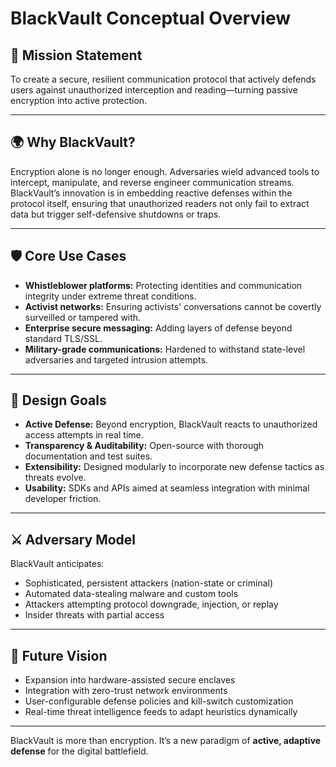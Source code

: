 # BlackVault Conceptual Overview

## 🚀 Mission Statement

To create a secure, resilient communication protocol that actively defends users against unauthorized interception and reading—turning passive encryption into active protection.

---

## 🌍 Why BlackVault?

Encryption alone is no longer enough. Adversaries wield advanced tools to intercept, manipulate, and reverse engineer communication streams. BlackVault’s innovation is in embedding reactive defenses within the protocol itself, ensuring that unauthorized readers not only fail to extract data but trigger self-defensive shutdowns or traps.

---

## 🛡️ Core Use Cases

- **Whistleblower platforms:** Protecting identities and communication integrity under extreme threat conditions.
- **Activist networks:** Ensuring activists' conversations cannot be covertly surveilled or tampered with.
- **Enterprise secure messaging:** Adding layers of defense beyond standard TLS/SSL.
- **Military-grade communications:** Hardened to withstand state-level adversaries and targeted intrusion attempts.

---

## 🎯 Design Goals

- **Active Defense:** Beyond encryption, BlackVault reacts to unauthorized access attempts in real time.
- **Transparency & Auditability:** Open-source with thorough documentation and test suites.
- **Extensibility:** Designed modularly to incorporate new defense tactics as threats evolve.
- **Usability:** SDKs and APIs aimed at seamless integration with minimal developer friction.

---

## ⚔️ Adversary Model

BlackVault anticipates:

- Sophisticated, persistent attackers (nation-state or criminal)  
- Automated data-stealing malware and custom tools  
- Attackers attempting protocol downgrade, injection, or replay  
- Insider threats with partial access  

---

## 🌱 Future Vision

- Expansion into hardware-assisted secure enclaves  
- Integration with zero-trust network environments  
- User-configurable defense policies and kill-switch customization  
- Real-time threat intelligence feeds to adapt heuristics dynamically

---

BlackVault is more than encryption. It’s a new paradigm of **active, adaptive defense** for the digital battlefield.

